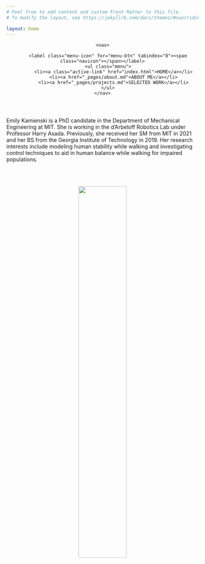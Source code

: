```yaml
---
# Feel free to add content and custom Front Matter to this file.
# To modify the layout, see https://jekyllrb.com/docs/themes/#overriding-theme-defaults

layout: home
---
```


<header>
    
    <nav>
       
        <label class="menu-icon" for="menu-btn" tabindex="0"><span class="navicon"></span></label>
        <ul class="menu">
            <li><a class="active-link" href="index.html">HOME</a></li>
            <li><a href="_pages/about.md">ABOUT ME</a></li>
            <li><a href="_pages/projects.md">SELECTED WORK</a></li>
        </ul>
    </nav>
</header>

Emily Kamienski is a PhD candidate in the Department of Mechanical Engineering at MIT. She is working in the d’Arbeloff Robotics Lab under Professor Harry Asada. Previously, she received her SM from MIT in 2021 and her BS from the Georgia Institute of Technology in 2019. Her research interests include modeling
human stability while walking and investigating control techniques to aid in human balance while walking for impaired populations.

<br/><br/>
<center>
    <img src="/docs/assets/images/Kamienski_Emily_PhD_02.jpg" style="width:50%;"/>
</center>
<span style="font-size:medium;">
